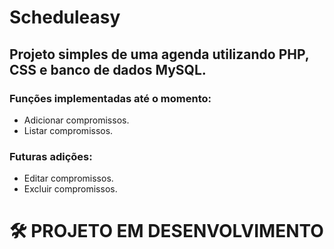 # Scheduleasy
## Projeto simples de uma agenda  utilizando PHP, CSS e banco de dados MySQL.

### Funções implementadas até o momento:

 * Adicionar compromissos.
 * Listar compromissos.

### Futuras adições:

 * Editar compromissos.
 * Excluir compromissos.

# 🛠 PROJETO EM DESENVOLVIMENTO
